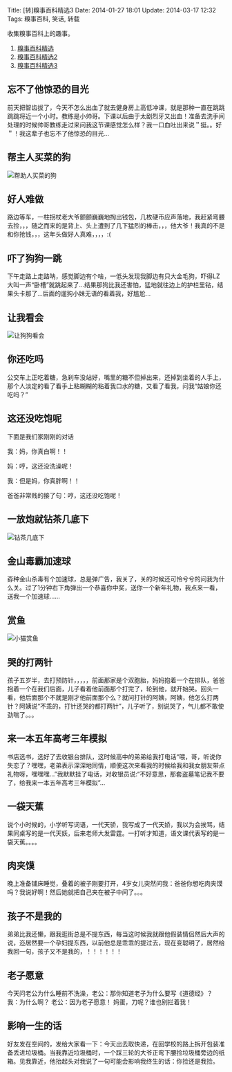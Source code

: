 Title: [转]糗事百科精选3
Date: 2014-01-27 18:01
Update: 2014-03-17 12:32
Tags: 糗事百科, 笑话, 转载

[1]: /static/images/qiushibaike/BangZhuRenMaiCaiDeGou.jpg
[2]: /static/images/qiushibaike/RangGouGouKanHui.jpg
[3]: /static/images/qiushibaike/dog-under-the-table.jpg
[4]: /static/images/qiushibaike/XiaoMaoShangYu.jpg

收集糗事百科上的趣事。

1. [糗事百科精选](/collection/qiushibaike.html)
2. [糗事百科精选2](/collection/qiushibaike2.html)
3. [糗事百科精选3](/collection/qiushibaike3.html)

## 忘不了他惊恐的目光
前天把智齿拔了，今天不怎么出血了就去健身房上高低冲课，就是那种一直在跳跳跳跳将近一个小时。教练是小帅哥。下课以后由于太剧烈牙又出血！准备去洗手间处理的时候帅哥教练走过来问我这节课感觉怎么样？我一口血吐出来说＂挺。。好＂！我这辈子也忘不了他惊恐的目光…

## 帮主人买菜的狗
![帮助人买菜的狗][1]

## 好人难做
路边等车，一柱拐杖老大爷颤颤巍巍地掏出钱包，几枚硬币应声落地，我赶紧弯腰去捡，，，随之而来的是背上、头上遭到了几下猛烈的棒击，，，他大爷！我真的不是和你抢钱，，，这年头做好人真难，，，，:(

## 吓了狗狗一跳
下午走路上走路呐，感觉脚边有个啥，一低头发现我脚边有只大金毛狗，吓得LZ大叫一声“卧槽”就跳起来了...结果那狗比我还害怕，猛地就往边上的护栏里钻，结果头卡那了...后面的遛狗小妹无语的看着我，好尴尬...

## 让我看会
![让狗狗看会][2]

## 你还吃吗
公交车上正吃着糖，急刹车没站好，嘴里的糖不但掉出来，还掉到坐着的人手上，那个人淡定的看了看手上粘糊糊的粘着我口水的糖，又看了看我，问我“姑娘你还吃吗？”

## 这还没吃饱呢
下面是我们家刚刚的对话

我：妈，你真白啊！！

妈：哼，这还没洗澡呢！

我：但是妈，你真胖啊！！

爸爸非常贱的接了句：哼，这还没吃饱呢！

## 一放炮就钻茶几底下
![钻茶几底下][3]

## 金山毒霸加速球
孬种金山杀毒有个加速球，总是弹广告，我关了，关的时候还可怜兮兮的问我为什么关。过了1分钟右下角弹出一个恭喜你中奖，送你一个新年礼物，我点来一看，送我一个加速球……

## 赏鱼
![小猫赏鱼][4]

## 哭的打两针
孩子五岁半，去打预防针，，，，，前面那家是个双胞胎，妈妈抱着一个在排队，爸爸抱着一个在我们后面，儿子看着他前面那个打完了，轮到他，就开始哭。回头一看，他后面那个不就是刚才他前面那个么？就问打针的阿姨，阿姨，他怎么打两针？阿姨说“不乖的，打针还哭的都打两针”，儿子听了，别说哭了，气儿都不敢使劲喘了。。。

## 来一本五年高考三年模拟
书店选书，选好了去收银台排队，这时候高中的弟弟给我打电话“喂，哥，听说你失恋了？嘿嘿，老弟表示深深地同情，顺便这次来看我的时候给我和我女朋友带点礼物呀，嘿嘿嘿…”我默默挂了电话，对收银员说:“不好意思，那套盗墓笔记我不要了，给我来一本五年高考三年模拟”…

## 一袋天蕉
说个小时候的，小学听写词语，一代天骄，我写成了一代天娇，我以为会挨骂，结果同桌写的是一代天妖，后来老师大发雷霆。一打听才知道，语文课代表写的是一袋天蕉。。。。

## 肉夹馍
晚上准备铺床睡觉，叠着的被子刚要打开，4岁女儿突然问我：爸爸你想吃肉夹馍吗？我说好啊！然后她就把自己夹在被子中间了。。。

## 孩子不是我的
弟弟比我还懒，跟我逛街总是不提东西，每当这时候我就跟他假装情侣然后大声的说，迩居然要一个孕妇提东西，以前他总是乖乖的提过去，现在变聪明了，居然给我回一句，孩子又不是我的，！！！！！！

## 老子愿意
今天问老公为什么睡前不洗澡，老公：那你知道老子为什么要写《道德经》？ 我：为什么啊？ 老公：因为老子愿意！ 妈蛋，刀呢？谁也别拦着我！

## 影响一生的话
好友发在空间的，发给大家看一下：今天出去取快递，在回学校的路上拆开包装准备丢进垃圾桶。当我靠近垃圾桶时，一个踩三轮的大爷正弯下腰捡垃圾桶旁边的纸箱。见我靠近，他抬起头对我说了一句可能会影响我终生的话：你捡还是我捡。

